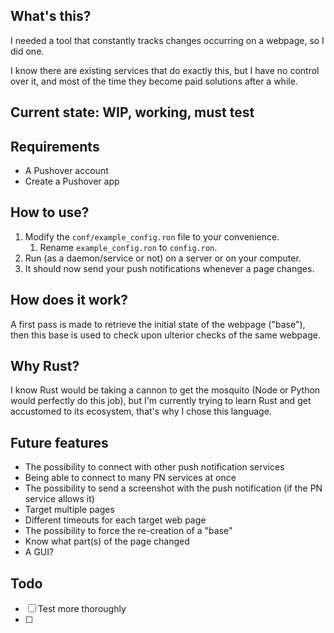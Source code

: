 ## What's this?
I needed a tool that constantly tracks changes occurring on a webpage, so I did one.

I know there are existing services that do exactly this, but I have no control over it, and most of the time they become paid solutions after a while.


## Current state: WIP, working, must test

## Requirements
* A Pushover account
* Create a Pushover app

## How to use?
1. Modify the `conf/example_config.ron` file to your convenience.
   1. Rename `example_config.ron` to `config.ron`.
2. Run (as a daemon/service or not) on a server or on your computer.
3. It should now send your push notifications whenever a page changes.

## How does it work?
A first pass is made to retrieve the initial state of the webpage ("base"), then this base is used to check upon ulterior checks of the same webpage.

## Why Rust?
I know Rust would be taking a cannon to get the mosquito (Node or Python would perfectly do this job), but I'm currently trying to learn Rust and get accustomed to its ecosystem, that's why I chose this language.

## Future features
* The possibility to connect with other push notification services
* Being able to connect to many PN services at once
* The possibility to send a screenshot with the push notification (if the PN service allows it)
* Target multiple pages
* Different timeouts for each target web page
* The possibility to force the re-creation of a "base"
* Know what part(s) of the page changed
* A GUI?

## Todo
- [ ] Test more thoroughly
- [ ] 